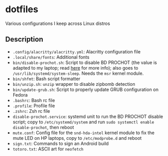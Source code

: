 # dotfiles
Various configurations I keep across Linux distros

## Description
- `.config/alacritty/alacritty.yml`: Alacritty configuration file
- `.local/share/fonts`: Additional fonts
- `bin/disable-prochot.sh`: Script to disable BD PROCHOT (the value is adapted to my laptop; read [here](https://github.com/DivyanshuVerma/throttlestop-linux) for more info); also goes to `/usr/lib/systemd/system-sleep`. Needs the `msr` kernel module.
- `bin/shfmt`: Bash script formatter
- `bin/unzip.sh`: `unzip` wrapper to disable zipbomb detection
- `bin/update-grub.sh`: Script to properly update GRUB configuration on Fedora
- `.bashrc`: Bash rc file
- `.profile`: Profile file
- `.zshrc`: Zsh rc file
- `disable-prochot.service`: systemd unit to run the BD PROCHOT disable script; copy to `/etc/systemd/system` and run `sudo systemctl enable disable-prochot`, then reboot
- `mute.conf`: Config file for the `snd-hda-intel` kernel module to fix the mute LED on HP laptops, copy to `/etc/modprobe.d` and reboot
- `sign.txt`: Commands to sign an Android build
- `totoro.txt`: ASCII art for `neofetch`
